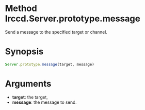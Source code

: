 # Method Irccd.Server.prototype.message

Send a message to the specified target or channel.

# Synopsis

```javascript
Server.prototype.message(target, message)
```

# Arguments

  - **target**: the target,
  - **message**: the message to send.
